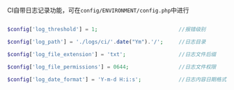 CI自带日志记录功能，可在`config/ENVIRONMENT/config.php`中进行

```PHP   

$config['log_threshold'] = 1;                          //报错级别

$config['log_path'] = './logs/ci/'.date("Ym").'/';     //日志目录

$config['log_file_extension'] = 'txt';                 //日志文件后缀

$config['log_file_permissions'] = 0644;                //日志文件权限

$config['log_date_format'] = 'Y-m-d H:i:s';            //日志内容日期格式

```